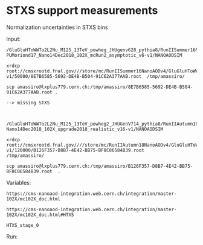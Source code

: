 STXS support measurements
====

Normalization uncertainties in STXS bins

Input:

    /GluGluHToWWTo2L2Nu_M125_13TeV_powheg_JHUgenv628_pythia8/RunIISummer16NanoAODv4-PUMoriond17_Nano14Dec2018_102X_mcRun2_asymptotic_v6-v1/NANOAODSIM

    xrdcp  root://cmsxrootd.fnal.gov///store/mc/RunIISummer16NanoAODv4/GluGluHToWWTo2L2Nu_M125_13TeV_powheg_JHUgenv628_pythia8/NANOAODSIM/PUMoriond17_Nano14Dec2018_102X_mcRun2_asymptotic_v6-v1/50000/8E7B6585-5692-DE4B-B504-91C62A377AAB.root  /tmp/amassiro/
    
    scp amassiro@lxplus779.cern.ch:/tmp/amassiro/8E7B6585-5692-DE4B-B504-91C62A377AAB.root .
    
    --> missing STXS
    
    
    
    /GluGluHToWWTo2L2Nu_M125_13TeV_powheg2_JHUGenV714_pythia8/RunIIAutumn18NanoAODv4-Nano14Dec2018_102X_upgrade2018_realistic_v16-v1/NANOAODSIM
    
    xrdcp  root://cmsxrootd.fnal.gov////store/mc/RunIIAutumn18NanoAODv4/GluGluHToWWTo2L2Nu_M125_13TeV_powheg2_JHUGenV714_pythia8/NANOAODSIM/Nano14Dec2018_102X_upgrade2018_realistic_v16-v1/120000/B126F357-D8B7-4E42-BB75-BF8C06584B39.root      /tmp/amassiro/
     
    scp amassiro@lxplus779.cern.ch:/tmp/amassiro/B126F357-D8B7-4E42-BB75-BF8C06584B39.root  .
    
    
Variables:

    https://cms-nanoaod-integration.web.cern.ch/integration/master-102X/mc102X_doc.html
    
    https://cms-nanoaod-integration.web.cern.ch/integration/master-102X/mc102X_doc.html#HTXS
    
    HTXS_stage_0
    
Run:


    